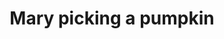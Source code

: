 ---
raw_url: https://prdwebappstorage.blob.core.windows.net/kansaspattons/images/gallery-2009-10-18/img58833.jpg
index: 9
title: Mary picking a pumpkin
---